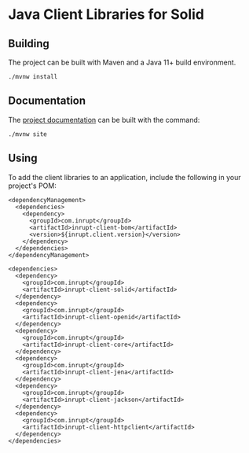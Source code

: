 # Java Client Libraries for Solid

## Building

The project can be built with Maven and a Java 11+ build environment.

    ./mvnw install

## Documentation

The [project documentation](https://inrupt.github.io/solid-client-java/apidocs/index.html) can be built with the command:

    ./mvnw site

## Using

To add the client libraries to an application, include the following in your project's POM:

    <dependencyManagement>
      <dependencies>
        <dependency>
          <groupId>com.inrupt</groupId>
          <artifactId>inrupt-client-bom</artifactId>
          <version>${inrupt.client.version}</version>
        </dependency>
      </dependencies>
    </dependencyManagement>

    <dependencies>
      <dependency>
        <groupId>com.inrupt</groupId>
        <artifactId>inrupt-client-solid</artifactId>
      </dependency>
      <dependency>
        <groupId>com.inrupt</groupId>
        <artifactId>inrupt-client-openid</artifactId>
      </dependency>
      <dependency>
        <groupId>com.inrupt</groupId>
        <artifactId>inrupt-client-core</artifactId>
      </dependency>
      <dependency>
        <groupId>com.inrupt</groupId>
        <artifactId>inrupt-client-jena</artifactId>
      </dependency>
      <dependency>
        <groupId>com.inrupt</groupId>
        <artifactId>inrupt-client-jackson</artifactId>
      </dependency>
      <dependency>
        <groupId>com.inrupt</groupId>
        <artifactId>inrupt-client-httpclient</artifactId>
      </dependency>
    </dependencies>


